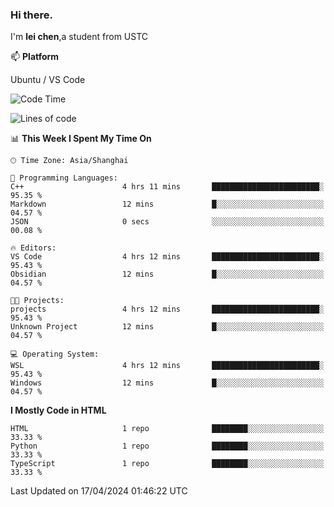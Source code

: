 ### Hi there.
I'm **lei chen**,a student from USTC

📫 **Platform**

Ubuntu / VS Code

<!--START_SECTION:waka-->
![Code Time](http://img.shields.io/badge/Code%20Time-179%20hrs%2016%20mins-blue)

![Lines of code](https://img.shields.io/badge/From%20Hello%20World%20I%27ve%20Written-12.0%20thousand%20lines%20of%20code-blue)

📊 **This Week I Spent My Time On** 

```text
🕑︎ Time Zone: Asia/Shanghai

💬 Programming Languages: 
C++                      4 hrs 11 mins       ████████████████████████░   95.35 % 
Markdown                 12 mins             █░░░░░░░░░░░░░░░░░░░░░░░░   04.57 % 
JSON                     0 secs              ░░░░░░░░░░░░░░░░░░░░░░░░░   00.08 % 

🔥 Editors: 
VS Code                  4 hrs 12 mins       ████████████████████████░   95.43 % 
Obsidian                 12 mins             █░░░░░░░░░░░░░░░░░░░░░░░░   04.57 % 

🐱‍💻 Projects: 
projects                 4 hrs 12 mins       ████████████████████████░   95.43 % 
Unknown Project          12 mins             █░░░░░░░░░░░░░░░░░░░░░░░░   04.57 % 

💻 Operating System: 
WSL                      4 hrs 12 mins       ████████████████████████░   95.43 % 
Windows                  12 mins             █░░░░░░░░░░░░░░░░░░░░░░░░   04.57 % 
```

**I Mostly Code in HTML** 

```text
HTML                     1 repo              ████████░░░░░░░░░░░░░░░░░   33.33 % 
Python                   1 repo              ████████░░░░░░░░░░░░░░░░░   33.33 % 
TypeScript               1 repo              ████████░░░░░░░░░░░░░░░░░   33.33 % 
```




 Last Updated on 17/04/2024 01:46:22 UTC
<!--END_SECTION:waka-->
